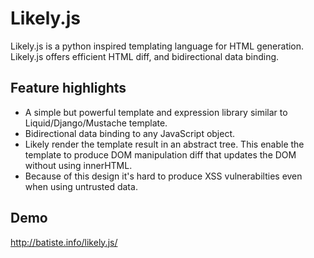
# Likely.js

Likely.js is a python inspired templating language for HTML generation. Likely.js offers efficient HTML diff, and bidirectional data binding.

## Feature highlights

 * A simple but powerful template and expression library similar to Liquid/Django/Mustache template.
 * Bidirectional data binding to any JavaScript object.
 * Likely render the template result in an abstract tree. This enable the template to produce DOM manipulation diff that updates the DOM without using innerHTML.
 * Because of this design it's hard to produce XSS vulnerabilties even when using untrusted data.

## Demo

http://batiste.info/likely.js/
